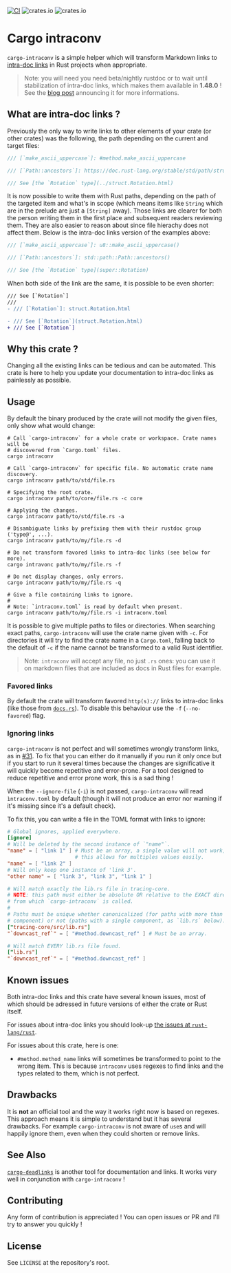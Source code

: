 [![CI](https://github.com/poliorcetics/cargo-intraconv/workflows/ci/badge.svg)](https://github.com/poliorcetics/cargo-intraconv/actions)
![crates.io](https://img.shields.io/crates/v/cargo-intraconv)
![crates.io](https://img.shields.io/crates/l/cargo-intraconv)

# Cargo intraconv

`cargo-intraconv` is a simple helper which will transform Markdown links to
[intra-doc links] in Rust projects when appropriate.

> Note: you will need you need beta/nightly rustdoc or to wait until
> stabilization of intra-doc links, which makes them available in **1.48.0** !
> See the [blog post] announcing it for more informations.

[intra-doc links]: https://doc.rust-lang.org/nightly/rustdoc/unstable-features.html#linking-to-items-by-type
[blog post]: https://blog.rust-lang.org/2020/11/19/Rust-1.48.html

## What are intra-doc links ?

Previously the only way to write links to other elements of your crate (or other
crates) was the following, the path depending on the current and target files:

```rust
/// [`make_ascii_uppercase`]: #method.make_ascii_uppercase

/// [`Path::ancestors`]: https://doc.rust-lang.org/stable/std/path/struct.Path.html#method.ancestors

/// See [the `Rotation` type](../struct.Rotation.html)
```

It is now possible to write them with Rust paths, depending on the path of the
targeted item and what's in scope (which means items like `String` which are in
the prelude are just a `[String]` away). Those links are clearer for both
the person writing them in the first place and subsequent readers reviewing them.
They are also easier to reason about since file hierachy does not affect them.
Below is the intra-doc links version of the examples above:

```rust
/// [`make_ascii_uppercase`]: u8::make_ascii_uppercase()

/// [`Path::ancestors`]: std::path::Path::ancestors()

/// See [the `Rotation` type](super::Rotation)
```

When both side of the link are the same, it is possible to be even shorter:

```diff
/// See [`Rotation`]
///
- /// [`Rotation`]: struct.Rotation.html

- /// See [`Rotation`](struct.Rotation.html)
+ /// See [`Rotation`]
```

## Why this crate ?

Changing all the existing links can be tedious and can be automated. This crate
is here to help you update your documentation to intra-doc links as painlessly
as possible.

## Usage

By default the binary produced by the crate will not modify the given files,
only show what would change:

```shell
# Call `cargo-intraconv` for a whole crate or workspace. Crate names will be
# discovered from `Cargo.toml` files.
cargo intraconv

# Call `cargo-intraconv` for specific file. No automatic crate name discovery.
cargo intraconv path/to/std/file.rs

# Specifying the root crate.
cargo intraconv path/to/core/file.rs -c core 

# Applying the changes.
cargo intraconv path/to/std/file.rs -a 

# Disambiguate links by prefixing them with their rustdoc group ('type@', ...).
cargo intraconv path/to/my/file.rs -d                                         

# Do not transform favored links to intra-doc links (see below for more).
cargo intravonc path/to/my/file.rs -f 
                                        
# Do not display changes, only errors.
cargo intraconv path/to/my/file.rs -q 

# Give a file containing links to ignore.
# 
# Note: `intraconv.toml` is read by default when present.
cargo intraconv path/to/my/file.rs -i intraconv.toml 
```

It is possible to give multiple paths to files or directories. When searching
exact paths, `cargo-intraconv` will use the crate name given with `-c`. For
directories it will try to find the crate name in a `Cargo.toml`, falling back
to the default of `-c` if the name cannot be transformed to a valid Rust
identifier.

> Note: `intraconv` will accept any file, no just `.rs` ones: you can use it
> on markdown files that are included as docs in Rust files for example.

### Favored links

By default the crate will transform favored `http(s)://` links to intra-doc
links (like those from [`docs.rs`](https://docs.rs)). To disable this behaviour
use the `-f` (`--no-favored`) flag.

### Ignoring links

`cargo-intraconv` is not perfect and will sometimes wrongly transform links,
as in [#31]. To fix that you can either do it manually if you run it only once
but if you start to run it several times because the changes are significative
it will quickly become repetitive and error-prone. For a tool designed to
reduce repetitive and error prone work, this is a sad thing !

When the `--ignore-file` (`-i`) is not passed, `cargo-intraconv` will read
`ìntraconv.toml` by default (though it will not produce an error nor warning
if it's missing since it's a default check).

To fix this, you can write a file in the TOML format with links to ignore:

```toml
# Global ignores, applied everywhere.
[ignore]
# Will be deleted by the second instance of `"name"`.
"name" = [ "link 1" ] # Must be an array, a single value will not work,
                      # this allows for multiples values easily.
"name" = [ "link 2" ]
# Will only keep one instance of 'link 3'.
"other name" = [ "link 3", "link 3", "link 1" ]

# Will match exactly the lib.rs file in tracing-core.
# NOTE: this path must either be absolute OR relative to the EXACT directory
# from which `cargo-intraconv` is called.
#
# Paths must be unique whether canonicalized (for paths with more than one
# component) or not (paths with a single component, as `lib.rs` below).
["tracing-core/src/lib.rs"]
"`downcast_ref`" = [ "#method.downcast_ref" ] # Must be an array.

# Will match EVERY lib.rs file found.
["lib.rs"]
"`downcast_ref`" = [ "#method.downcast_ref" ]
```

[#31]: https://github.com/poliorcetics/cargo-intraconv/issues/31

## Known issues

Both intra-doc links and this crate have several known issues, most of which
should be adressed in future versions of either the crate or Rust itself.

For issues about intra-doc links you should look-up [the issues at `rust-lang/rust`].

For issues about this crate, here is one:

  - `#method.method_name` links will sometimes be transformed to point to the
    wrong item. This is because `intraconv` uses regexes to find links and the
    types related to them, which is not perfect.

[the issues at `rust-lang/rust`]: https://github.com/rust-lang/rust/issues?q=is%3Aopen+label%3AA-intra-doc-links+label%3AC-bug

## Drawbacks

It is **not** an official tool and the way it works right now is based on regexes.
This approach means it is simple to understand but it has several drawbacks.
For example `cargo-intraconv` is not aware of `use`s and will happily ignore them,
even when they could shorten or remove links.

## See Also

[`cargo-deadlinks`](https://github.com/deadlinks/cargo-deadlinks) is another
tool for documentation and links. It works very well in conjunction with
`cargo-intraconv` !

## Contributing

Any form of contribution is appreciated ! You can open issues or PR and I'll
try to answer you quickly !

## License

See `LICENSE` at the repository's root.
